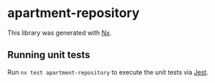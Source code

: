 # apartment-repository

This library was generated with [Nx](https://nx.dev).

## Running unit tests

Run `nx test apartment-repository` to execute the unit tests via [Jest](https://jestjs.io).
